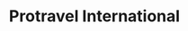 ---
title: "Protravel International"
url: /corona-del-mar/protravel-international/
shop: travel agency
---